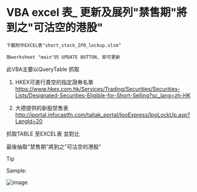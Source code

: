 <h1>VBA excel 表_ 更新及展列"禁售期"將到之"可沽空的港股"</h1>

    下載附件EXCEL表"short_stock_IPO_lockup.xlsm"  

    按worksheet "main"的 UPDATE BUTTON, 即可更新

此VBA主要以QueryTable 抓取 
  1. HKEX可進行賣空的指定證券名單
    https://www.hkex.com.hk/Services/Trading/Securities/Securities-Lists/Designated-Securities-Eligible-for-Short-Selling?sc_lang=zh-HK


  3. 大德提供的新股禁售表
    http://iportal.infocastfn.com/taitak_portal/IpoExpress/IpoLockUp.asp?LangId=20

抓取TABLE 至EXCEL表 並對比


最後抽取"禁售期"將到之"可沽空的港股"


> [!TIP]
Sample:
> 
> 
![image](https://github.com/user-attachments/assets/e31d01c0-51df-4fb5-8964-dbb8756443b4)
